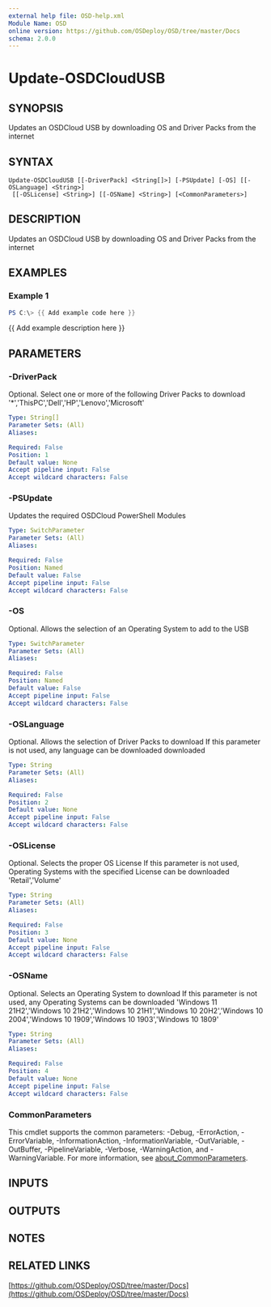 ```yaml
---
external help file: OSD-help.xml
Module Name: OSD
online version: https://github.com/OSDeploy/OSD/tree/master/Docs
schema: 2.0.0
---
```


# Update-OSDCloudUSB

## SYNOPSIS
Updates an OSDCloud USB by downloading OS and Driver Packs from the internet

## SYNTAX

```
Update-OSDCloudUSB [[-DriverPack] <String[]>] [-PSUpdate] [-OS] [[-OSLanguage] <String>]
 [[-OSLicense] <String>] [[-OSName] <String>] [<CommonParameters>]
```

## DESCRIPTION
Updates an OSDCloud USB by downloading OS and Driver Packs from the internet

## EXAMPLES

### Example 1
```powershell
PS C:\> {{ Add example code here }}
```

{{ Add example description here }}

## PARAMETERS

### -DriverPack
Optional.
Select one or more of the following Driver Packs to download
'*','ThisPC','Dell','HP','Lenovo','Microsoft'

```yaml
Type: String[]
Parameter Sets: (All)
Aliases:

Required: False
Position: 1
Default value: None
Accept pipeline input: False
Accept wildcard characters: False
```

### -PSUpdate
Updates the required OSDCloud PowerShell Modules

```yaml
Type: SwitchParameter
Parameter Sets: (All)
Aliases:

Required: False
Position: Named
Default value: False
Accept pipeline input: False
Accept wildcard characters: False
```

### -OS
Optional.
Allows the selection of an Operating System to add to the USB

```yaml
Type: SwitchParameter
Parameter Sets: (All)
Aliases:

Required: False
Position: Named
Default value: False
Accept pipeline input: False
Accept wildcard characters: False
```

### -OSLanguage
Optional.
Allows the selection of Driver Packs to download
If this parameter is not used, any language can be downloaded downloaded

```yaml
Type: String
Parameter Sets: (All)
Aliases:

Required: False
Position: 2
Default value: None
Accept pipeline input: False
Accept wildcard characters: False
```

### -OSLicense
Optional.
Selects the proper OS License
If this parameter is not used, Operating Systems with the specified License can be downloaded
'Retail','Volume'

```yaml
Type: String
Parameter Sets: (All)
Aliases:

Required: False
Position: 3
Default value: None
Accept pipeline input: False
Accept wildcard characters: False
```

### -OSName
Optional.
Selects an Operating System to download
If this parameter is not used, any Operating Systems can be downloaded
'Windows 11 21H2','Windows 10 21H2','Windows 10 21H1','Windows 10 20H2','Windows 10 2004','Windows 10 1909','Windows 10 1903','Windows 10 1809'

```yaml
Type: String
Parameter Sets: (All)
Aliases:

Required: False
Position: 4
Default value: None
Accept pipeline input: False
Accept wildcard characters: False
```

### CommonParameters
This cmdlet supports the common parameters: -Debug, -ErrorAction, -ErrorVariable, -InformationAction, -InformationVariable, -OutVariable, -OutBuffer, -PipelineVariable, -Verbose, -WarningAction, and -WarningVariable. For more information, see [about_CommonParameters](http://go.microsoft.com/fwlink/?LinkID=113216).

## INPUTS

## OUTPUTS

## NOTES

## RELATED LINKS

[https://github.com/OSDeploy/OSD/tree/master/Docs](https://github.com/OSDeploy/OSD/tree/master/Docs)

